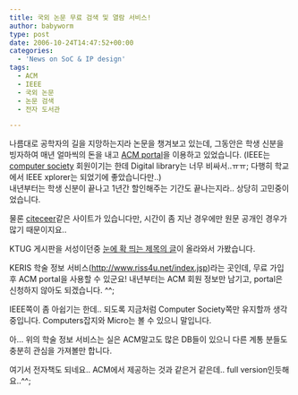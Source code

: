 ```yaml
---
title: 국외 논문 무료 검색 및 열람 서비스!
author: babyworm
type: post
date: 2006-10-24T14:47:52+00:00
categories:
  - 'News on SoC & IP design'
tags:
  - ACM
  - IEEE
  - 국외 논문
  - 논문 검색
  - 전자 도서관

---
```

나름대로 공학자의 길을 지망하는지라 논문을 챙겨보고 있는데, 그동안은 학생 신분을 빙자하여 매년 얼마씩의 돈을 내고 [ACM portal][1]을 이용하고 있었습니다. (IEEE는 [computer society][2] 회원이기는 한데 Digital library는 너무 비싸서..ㅠㅠ; 다행히 학교에서 IEEE xplorer는 되었기에 좋았습니다만..)<br>
내년부터는 학생 신분이 끝나고 1년간 할인해주는 기간도 끝나는지라.. 상당히 고민중이었습니다.

물론 [citeceer][3]같은 사이트가 있습니다만, 시간이 좀 지난 경우에만 원문 공개인 경우가 많기 때문이지요..

KTUG 게시판을 서성이던중 [눈에 확 띄는 제목의 글][4]이 올라와서 가봤습니다. 

KERIS 학술 정보 서비스(<http://www.riss4u.net/index.jsp>)라는 곳인데, 무료 가입후 ACM portal을 사용할 수 있군요! 내년부터는 ACM 회원 정보만 남기고, portal은 신청하지 않아도 되겠습니다. ^^;

IEEE쪽이 좀 아쉽기는 한데.. 되도록 지금처럼 Computer Society쪽만 유지할까 생각중입니다. Computers잡지와 Micro는 볼 수 있으니 말입니다. 

아… 위의 학술 정보 서비스는 실은 ACM말고도 많은 DB들이 있으니 다른 계통 분들도 충분히 관심을 가져볼만 합니다. 

여기서 전자책도 되네요.. ACM에서 제공하는 것과 같은거 같은데.. full version인듯해요..^^;

 [1]: http://www.acm.org/
 [2]: http://www.computer.org/portal/site/ieeecs/index.jsp
 [3]: http://citeseer.ist.psu.edu/
 [4]: http://jbpark.tistory.com/53
